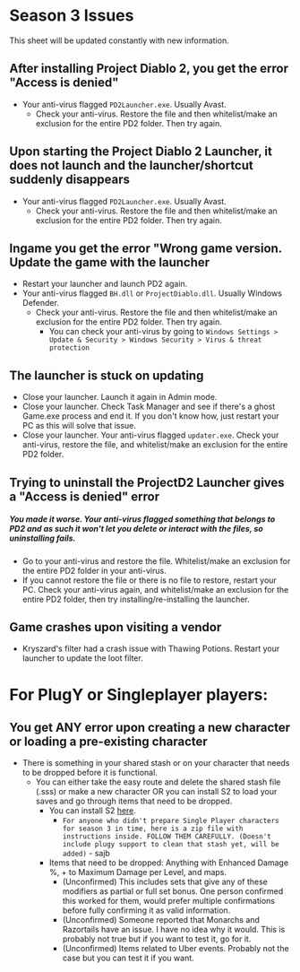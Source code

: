 # Season 3 Issues

This sheet will be updated constantly with new information.

## **After installing Project Diablo 2, you get the error "Access is denied"**
- Your anti-virus flagged `PD2Launcher.exe`. Usually Avast.
  - Check your anti-virus. Restore the file and then whitelist/make an exclusion for the entire PD2 folder. Then try again.

## **Upon starting the Project Diablo 2 Launcher, it does not launch and the launcher/shortcut suddenly disappears**
- Your anti-virus flagged `PD2Launcher.exe`. Usually Avast.
  - Check your anti-virus. Restore the file and then whitelist/make an exclusion for the entire PD2 folder. Then try again.

## **Ingame you get the error "Wrong game version. Update the game with the launcher**
- Restart your launcher and launch PD2 again.
- Your anti-virus flagged `BH.dll` or `ProjectDiablo.dll`. Usually Windows Defender.
  - Check your anti-virus. Restore the file and then whitelist/make an exclusion for the entire PD2 folder. Then try again.
    - You can check your anti-virus by going to `Windows Settings > Update & Security > Windows Security > Virus & threat protection`

## **The launcher is stuck on updating**
- Close your launcher. Launch it again in Admin mode.
- Close your launcher. Check Task Manager and see if there's a ghost Game.exe process and end it. If you don't know how, just restart your PC as this will solve that issue.
- Close your launcher. Your anti-virus flagged `updater.exe`. Check your anti-virus, restore the file, and whitelist/make an exclusion for the entire PD2 folder.

## **Trying to uninstall the ProjectD2 Launcher gives a "Access is denied" error**
##### You made it worse. Your anti-virus flagged something that belongs to PD2 and as such it won't let you delete or interact with the files, so uninstalling fails.
- Go to your anti-virus and restore the file. Whitelist/make an exclusion for the entire PD2 folder in your anti-virus.
- If you cannot restore the file or there is no file to restore, restart your PC. Check your anti-virus again, and whitelist/make an exclusion for the entire PD2 folder, then try installing/re-installing the launcher.

## **Game crashes upon visiting a vendor**
- Kryszard's filter had a crash issue with Thawing Potions. Restart your launcher to update the loot filter.

# **For PlugY or Singleplayer players:**

## You get ANY error upon creating a new character or loading a pre-existing character
- There is something in your shared stash or on your character that needs to be dropped before it is functional.
  - You can either take the easy route and delete the shared stash file (.sss) or make a new character OR you can install S2 to load your saves and go through items that need to be dropped.
    - You can install S2 [here](https://www.mediafire.com/file/xrby5sogoop5ps2/ProjectD2.Season.2.zip/file).
      - `For anyone who didn't prepare Single Player characters for season 3 in time, here is a zip file with instructions inside. FOLLOW THEM CAREFULLY.
(Doesn't include plugy support to clean that stash yet, will be added)` - sajb
    - Items that need to be dropped: Anything with Enhanced Damage %, + to Maximum Damage per Level, and maps.
      - (Unconfirmed) This includes sets that give any of these modifiers as partial or full set bonus. One person confirmed this worked for them, would prefer multiple confirmations before fully confirming it as valid information.
      - (Unconfirmed) Someone reported that Monarchs and Razortails have an issue. I have no idea why it would. This is probably not true but if you want to test it, go for it.
      - (Unconfirmed) Items related to Uber events. Probably not the case but you can test it if you want.



